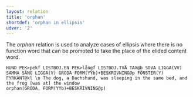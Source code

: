 ```yaml
---
layout: relation
title: 'orphan'
shortdef: 'orphan in ellipsis'
udver: '2'
---
```


The _orphan_ relation is used to analyze cases of ellipsis where there is no function word that can be 
promoted to take the place of the elided content word. 

~~~ sdparse
HUND PEK>pekf LISTBOJ.EN PEK>långf LISTBOJ.TVÅ TAX@b SOVA LIGGA(VV) SAMMA SÄNG LIGGA(V) GRODA FORM(YYb)+BESKRIVNING@p FÖNSTER(Y) FYRKANT@kl \n The dog, a Dachshund, was sleeping in the same bed, and the frog [was at] the window
orphan(GRODA, FORM(YYb)+BESKRIVNING@p)
~~~
<!-- Interlanguage links updated Po 11. listopadu 2024, 20:11:23 CET -->
